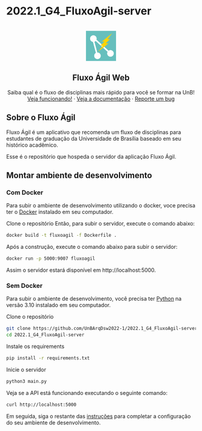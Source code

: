 # 2022.1_G4_FluxoAgil-server

<br />
<div align="center">
  <a href="#">
    <img src="docs/logo.png" alt="Logo" width="80" height="80">
  </a>

  <h2 align="center">Fluxo Ágil Web</h2>

  <p align="center">
    Saiba qual é o fluxo de disciplinas mais rápido para você se formar na UnB!
    <br />
    <a href="#">Veja funcionando!</a>
    ·
    <a href="fluxoagil.herokuapp.com">Veja a documentação</a>
    ·
    <a href="https://github.com/UnBArqDsw2022-1/2022.1_G4_FluxoAgil-web/issues/new/">
      Reporte um bug</a>
  </p>
</div>

## Sobre o Fluxo Ágil

Fluxo Ágil é um aplicativo que recomenda um fluxo de disciplinas 
para estudantes de graduação da Universidade de Brasília baseado
em seu histórico acadêmico.

Esse é o repositório que hospeda o servidor da aplicação Fluxo Ágil.

## Montar ambiente de desenvolvimento

### Com Docker

Para subir o ambiente de desenvolvimento utilizando o docker, voce precisa ter o [Docker](https://www.docker.com/) instalado em seu computador.

Clone o repositório
Então, para subir o servidor, execute o comando abaixo:

```sh
docker build -t fluxoagil -f Dockerfile .
```

Após a construção, execute o comando abaixo para subir o servidor:

```sh
docker run -p 5000:9007 fluxoagil
```

Assim o servidor estará disponível em http://localhost:5000.

### Sem Docker

Para subir o ambiente de desenvolvimento, você precisa ter
[Python](https://www.python.org/) na versão 3.10 instalado
em seu computador.

Clone o repositório

```sh
git clone https://github.com/UnBArqDsw2022-1/2022.1_G4_FluxoAgil-server
cd 2022.1_G4_FluxoAgil-server
```

Instale os requirements

```sh
pip install -r requirements.txt
```

Inicie o servidor

```sh
python3 main.py
```

Veja se a API está funcionando executando o seguinte comando:

```sh
curl http://localhost:5000
```

Em seguida, siga o restante das [instruções](docs/setup.md) para completar a
configuração do seu ambiente de desenvolvimento.